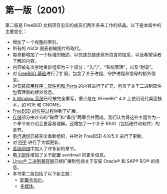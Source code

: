 # 第一版（2001）

第二版是 FreeBSD 文档项目忠实的成员们两年多来工作的结晶。以下是本版中的主要变化：

* 增加了一个完整的索引。
* 所有的 ASCII 图表都被图片所取代。
* 每章都增加了一个标准的概述，以快速总结该章所包含的信息，以及希望读者了解的内容。
* 内容被有次序地重新组织为三个部分：“入门”，“系统管理”，以及“附录”。
* 对 [FreeBSD 基础](https://docs.freebsd.org/en/books/handbook/basics/index.html#basics)进行了扩展，包含了关于进程、守护进程和信号的额外信息。
* 对[安装应用程序：软件包和 Ports](https://docs.freebsd.org/en/books/handbook/ports/index.html#ports) 的内容进行了扩充，包含了关于二进制软件包管理器的额外信息。
* [X Window 系统](https://docs.freebsd.org/en/books/handbook/x11/index.html#x11)已经被完全重写，重点是在 XFree86™ 4.X 上使用现代桌面技术，如 KDE 和 GNOME。
* [FreeBSD 的引导过程](https://docs.freebsd.org/en/books/handbook/boot/index.html#boot)得到了扩展。
* [存储](https://docs.freebsd.org/en/books/handbook/disks/index.html#disks)部分由过去的“磁盘”和“备份”两章合并而成。我们认为将这些主题作为一个章节来介绍会更容易理解。还增加了一个关于 RAID（包括硬件和软件）的章节。
* [串行通信](https://docs.freebsd.org/en/books/handbook/serialcomms/index.html#serialcomms)已被完全重新组织，并针对 FreeBSD 4.X/5.X 进行了更新。
* 对 [PPP](https://docs.freebsd.org/en/books/handbook/ppp-and-slip/index.html#ppp-and-slip) 进行了大幅更新。
* [高级网络](https://docs.freebsd.org/en/books/handbook/advanced-networking/index.html#advanced-networking)中加入了许多新的章节。
* [电子邮件](https://docs.freebsd.org/en/books/handbook/mail/index.html#mail)增加了关于配置 sendmail 的更多信息。
* [Linux® 二进制兼容层](https://docs.freebsd.org/en/books/handbook/linuxemu/index.html#linuxemu)已经扩展到包括关于安装 Oracle® 和 SAP® R/3® 的信息。
* 本书第二版包括了以下新主题：
  * [配置与优化](https://docs.freebsd.org/en/books/handbook/config/index.html#config-tuning)。
  * [多媒体](https://docs.freebsd.org/en/books/handbook/multimedia/index.html#multimedia)。

